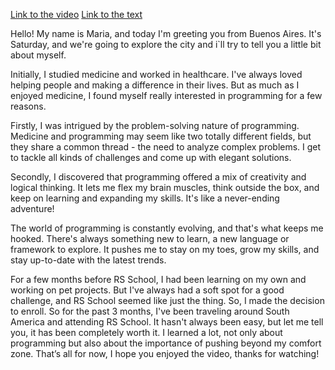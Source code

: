 [Link to the video](https://youtu.be/fYhzLZLHS-Y)
[Link to the text](https://docs.google.com/document/d/1RLydlSrhd1BtcAjB0khPsktyr10aAC7ADSXbyXKJnxk/edit?usp=sharing)

Hello! My name is Maria, and today I'm greeting you from Buenos Aires. It's Saturday, and we're going to explore the city and i`ll try to tell you a little bit about myself.

Initially, I studied medicine and worked in healthcare. I've always loved helping people and making a difference in their lives. But as much as I enjoyed medicine, I found myself really interested in programming for a few reasons.

Firstly, I was intrigued by the problem-solving nature of programming. Medicine and programming may seem like two totally different fields, but they share a common thread - the need to analyze complex problems. I get to tackle all kinds of challenges and come up with elegant solutions. 

Secondly, I discovered that programming offered a mix of creativity and logical thinking. It lets me flex my brain muscles, think outside the box, and keep on learning and expanding my skills. It's like a never-ending adventure!

The world of programming is constantly evolving, and that's what keeps me hooked. There's always something new to learn, a new language or framework to explore. It pushes me to stay on my toes, grow my skills, and stay up-to-date with the latest trends.

For a few months before RS School, I had been learning on my own and working on pet projects. But I've always had a soft spot for a good challenge, and RS School seemed like just the thing. So, I made the decision to enroll. So for the past 3 months, I've been traveling around South America and attending RS School. It hasn't always been easy, but let me tell you, it has been completely worth it. I learned a lot, not only about programming but also about the importance of pushing beyond my comfort zone. That’s all for now, I hope you enjoyed the video, thanks for watching!

